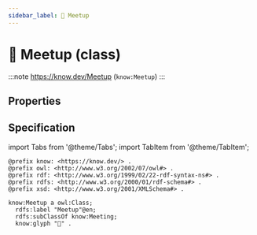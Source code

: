 ```yaml
---
sidebar_label: 🍻 Meetup
---
```


# 🍻 Meetup (class)

:::note
https://know.dev/Meetup
(`know:Meetup`)
:::

## Properties

## Specification

import Tabs from '@theme/Tabs';
import TabItem from '@theme/TabItem';

<Tabs>
<TabItem value="turtle" label="Turtle">

```turtle
@prefix know: <https://know.dev/> .
@prefix owl: <http://www.w3.org/2002/07/owl#> .
@prefix rdf: <http://www.w3.org/1999/02/22-rdf-syntax-ns#> .
@prefix rdfs: <http://www.w3.org/2000/01/rdf-schema#> .
@prefix xsd: <http://www.w3.org/2001/XMLSchema#> .

know:Meetup a owl:Class;
  rdfs:label "Meetup"@en;
  rdfs:subClassOf know:Meeting;
  know:glyph "🍻" .

```

</TabItem>
</Tabs>

[`Meetup`]: /Meetup
